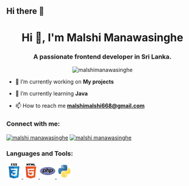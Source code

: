 ## Hi there 👋
<h1 align="center">Hi 👋, I'm Malshi Manawasinghe</h1>
<h3 align="center">A passionate frontend developer in Sri Lanka.</h3>

<p align="center"> <img src="https://komarev.com/ghpvc/?username=malshimanawasinghe&label=Profile%20views&color=0e75b6&style=flat" alt="malshimanawasinghe" /> </p>

- 🔭 I’m currently working on **My projects**

- 🌱 I’m currently learning **Java**

- 📫 How to reach me **malshimalshi668@gmail.com**

<h3 align="left">Connect with me:</h3>
<p align="left">
<a href="https://fb.com/malshi manawasinghe" target="blank"><img align="center" src="https://raw.githubusercontent.com/rahuldkjain/github-profile-readme-generator/master/src/images/icons/Social/facebook.svg" alt="malshi manawasinghe" height="30" width="40" /></a>
<a href="https://instagram.com/malshi manawasinghe" target="blank"><img align="center" src="https://raw.githubusercontent.com/rahuldkjain/github-profile-readme-generator/master/src/images/icons/Social/instagram.svg" alt="malshi manawasinghe" height="30" width="40" /></a>
</p>

<h3 align="left">Languages and Tools:</h3>
<p align="left"> <a href="https://www.w3schools.com/css/" target="_blank" rel="noreferrer"> <img src="https://raw.githubusercontent.com/devicons/devicon/master/icons/css3/css3-original-wordmark.svg" alt="css3" width="40" height="40"/> </a> <a href="https://www.w3.org/html/" target="_blank" rel="noreferrer"> <img src="https://raw.githubusercontent.com/devicons/devicon/master/icons/html5/html5-original-wordmark.svg" alt="html5" width="40" height="40"/> </a> <a href="https://www.php.net" target="_blank" rel="noreferrer"> <img src="https://raw.githubusercontent.com/devicons/devicon/master/icons/php/php-original.svg" alt="php" width="40" height="40"/> </a> <a href="https://www.python.org" target="_blank" rel="noreferrer"> <img src="https://raw.githubusercontent.com/devicons/devicon/master/icons/python/python-original.svg" alt="python" width="40" height="40"/> </a> </p>

